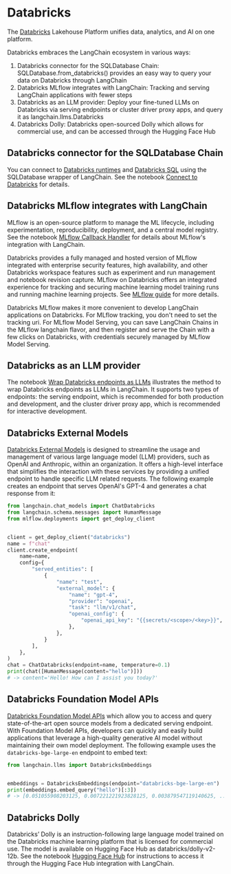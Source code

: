 Databricks
==========

The [Databricks](https://www.databricks.com/) Lakehouse Platform unifies data, analytics, and AI on one platform.

Databricks embraces the LangChain ecosystem in various ways:

1. Databricks connector for the SQLDatabase Chain: SQLDatabase.from_databricks() provides an easy way to query your data on Databricks through LangChain
2. Databricks MLflow integrates with LangChain: Tracking and serving LangChain applications with fewer steps
3. Databricks as an LLM provider: Deploy your fine-tuned LLMs on Databricks via serving endpoints or cluster driver proxy apps, and query it as langchain.llms.Databricks
4. Databricks Dolly: Databricks open-sourced Dolly which allows for commercial use, and can be accessed through the Hugging Face Hub

Databricks connector for the SQLDatabase Chain
----------------------------------------------
You can connect to [Databricks runtimes](https://docs.databricks.com/runtime/index.html) and [Databricks SQL](https://www.databricks.com/product/databricks-sql) using the SQLDatabase wrapper of LangChain. 
See the notebook [Connect to Databricks](/docs/use_cases/qa_structured/integrations/databricks) for details.

Databricks MLflow integrates with LangChain
-------------------------------------------

MLflow is an open-source platform to manage the ML lifecycle, including experimentation, reproducibility, deployment, and a central model registry. See the notebook [MLflow Callback Handler](/docs/integrations/providers/mlflow_tracking) for details about MLflow's integration with LangChain.

Databricks provides a fully managed and hosted version of MLflow integrated with enterprise security features, high availability, and other Databricks workspace features such as experiment and run management and notebook revision capture. MLflow on Databricks offers an integrated experience for tracking and securing machine learning model training runs and running machine learning projects. See [MLflow guide](https://docs.databricks.com/mlflow/index.html) for more details.

Databricks MLflow makes it more convenient to develop LangChain applications on Databricks. For MLflow tracking, you don't need to set the tracking uri. For MLflow Model Serving, you can save LangChain Chains in the MLflow langchain flavor, and then register and serve the Chain with a few clicks on Databricks, with credentials securely managed by MLflow Model Serving.

Databricks as an LLM provider
-----------------------------

The notebook [Wrap Databricks endpoints as LLMs](/docs/integrations/llms/databricks) illustrates the method to wrap Databricks endpoints as LLMs in LangChain. It supports two types of endpoints: the serving endpoint, which is recommended for both production and development, and the cluster driver proxy app, which is recommended for interactive development. 


Databricks External Models
--------------------------

[Databricks External Models](generative-ai/external-models/index.html) is designed to streamline the usage and management of various large language model (LLM) providers, such as OpenAI and Anthropic, within an organization. It offers a high-level interface that simplifies the interaction with these services by providing a unified endpoint to handle specific LLM related requests. The following example creates an endpoint that serves OpenAI's GPT-4 and generates a chat response from it:

```python
from langchain.chat_models import ChatDatabricks
from langchain.schema.messages import HumanMessage
from mlflow.deployments import get_deploy_client


client = get_deploy_client("databricks")
name = f"chat"
client.create_endpoint(
    name=name,
    config={
        "served_entities": [
            {
                "name": "test",
                "external_model": {
                    "name": "gpt-4",
                    "provider": "openai",
                    "task": "llm/v1/chat",
                    "openai_config": {
                        "openai_api_key": "{{secrets/<scope>/<key>}}",
                    },
                },
            }
        ],
    },
)
chat = ChatDatabricks(endpoint=name, temperature=0.1)
print(chat([HumanMessage(content="hello")]))
# -> content='Hello! How can I assist you today?'
```

Databricks Foundation Model APIs
--------------------------------

[Databricks Foundation Model APIs](https://docs.databricks.com/en/machine-learning/foundation-models/index.html) which allow you to access and query state-of-the-art open source models from a dedicated serving endpoint. With Foundation Model APIs, developers can quickly and easily build applications that leverage a high-quality generative AI model without maintaining their own model deployment. The following example uses the `databricks-bge-large-en` endpoint to embed text:

```python
from langchain.llms import DatabricksEmbeddings


embeddings = DatabricksEmbeddings(endpoint="databricks-bge-large-en")
print(embeddings.embed_query("hello")[:3])
# -> [0.051055908203125, 0.007221221923828125, 0.003879547119140625, ...]
```

Databricks Dolly
----------------

Databricks’ Dolly is an instruction-following large language model trained on the Databricks machine learning platform that is licensed for commercial use. The model is available on Hugging Face Hub as databricks/dolly-v2-12b. See the notebook [Hugging Face Hub](/docs/integrations/llms/huggingface_hub) for instructions to access it through the Hugging Face Hub integration with LangChain. 
